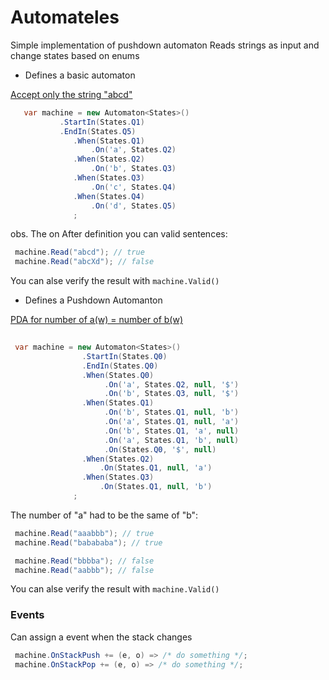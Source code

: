 # Automateles
Simple implementation of pushdown automaton
Reads strings as input and change states based on enums

* Defines a basic automaton

[Accept only the string "abcd"](http://automatonsimulator.com/#%7B%22type%22%3A%22DFA%22%2C%22dfa%22%3A%7B%22transitions%22%3A%7B%22start%22%3A%7B%22a%22%3A%22s0%22%7D%2C%22s0%22%3A%7B%22b%22%3A%22s1%22%7D%2C%22s1%22%3A%7B%22c%22%3A%22s2%22%7D%2C%22s2%22%3A%7B%22d%22%3A%22s3%22%7D%7D%2C%22startState%22%3A%22start%22%2C%22acceptStates%22%3A%5B%22s3%22%5D%7D%2C%22states%22%3A%7B%22start%22%3A%7B%7D%2C%22s0%22%3A%7B%22top%22%3A252%2C%22left%22%3A176%7D%2C%22s1%22%3A%7B%22top%22%3A251%2C%22left%22%3A367%7D%2C%22s2%22%3A%7B%22top%22%3A253%2C%22left%22%3A574%7D%2C%22s3%22%3A%7B%22isAccept%22%3Atrue%2C%22top%22%3A256%2C%22left%22%3A738%7D%7D%2C%22transitions%22%3A%5B%7B%22stateA%22%3A%22start%22%2C%22label%22%3A%22a%22%2C%22stateB%22%3A%22s0%22%7D%2C%7B%22stateA%22%3A%22s0%22%2C%22label%22%3A%22b%22%2C%22stateB%22%3A%22s1%22%7D%2C%7B%22stateA%22%3A%22s1%22%2C%22label%22%3A%22c%22%2C%22stateB%22%3A%22s2%22%7D%2C%7B%22stateA%22%3A%22s2%22%2C%22label%22%3A%22d%22%2C%22stateB%22%3A%22s3%22%7D%5D%2C%22bulkTests%22%3A%7B%22accept%22%3A%22%22%2C%22reject%22%3A%22%22%7D%7D)

```cs
   var machine = new Automaton<States>()
           .StartIn(States.Q1)
           .EndIn(States.Q5)
              .When(States.Q1)
                  .On('a', States.Q2)
              .When(States.Q2)
                  .On('b', States.Q3)
              .When(States.Q3)
                  .On('c', States.Q4)
              .When(States.Q4)
                  .On('d', States.Q5)
              ;

```
obs. The on
After definition you can valid sentences:

```cs
 machine.Read("abcd"); // true
 machine.Read("abcXd"); // false
```
You can alse verify the result with `machine.Valid()`


* Defines a Pushdown Automanton


[PDA for number of a(w) = number of b(w)](http://automatonsimulator.com/#%7B%22type%22%3A%22PDA%22%2C%22pda%22%3A%7B%22transitions%22%3A%7B%22start%22%3A%7B%22%22%3A%7B%22%22%3A%5B%7B%22state%22%3A%22s0%22%2C%22stackPushChar%22%3A%22%22%7D%5D%7D%7D%2C%22s0%22%3A%7B%22a%22%3A%7B%22%22%3A%5B%7B%22state%22%3A%22s2%22%2C%22stackPushChar%22%3A%22%24%22%7D%5D%7D%2C%22b%22%3A%7B%22%22%3A%5B%7B%22state%22%3A%22s3%22%2C%22stackPushChar%22%3A%22%24%22%7D%5D%7D%7D%2C%22s2%22%3A%7B%22%22%3A%7B%22%22%3A%5B%7B%22state%22%3A%22s1%22%2C%22stackPushChar%22%3A%22a%22%7D%5D%7D%7D%2C%22s3%22%3A%7B%22%22%3A%7B%22%22%3A%5B%7B%22state%22%3A%22s1%22%2C%22stackPushChar%22%3A%22b%22%7D%5D%7D%7D%2C%22s1%22%3A%7B%22%22%3A%7B%22%24%22%3A%5B%7B%22state%22%3A%22s0%22%2C%22stackPushChar%22%3A%22%22%7D%5D%7D%2C%22b%22%3A%7B%22%22%3A%5B%7B%22state%22%3A%22s1%22%2C%22stackPushChar%22%3A%22b%22%7D%5D%2C%22a%22%3A%5B%7B%22state%22%3A%22s1%22%2C%22stackPushChar%22%3A%22%22%7D%5D%7D%2C%22a%22%3A%7B%22%22%3A%5B%7B%22state%22%3A%22s1%22%2C%22stackPushChar%22%3A%22a%22%7D%5D%2C%22b%22%3A%5B%7B%22state%22%3A%22s1%22%2C%22stackPushChar%22%3A%22%22%7D%5D%7D%7D%7D%2C%22startState%22%3A%22start%22%2C%22acceptStates%22%3A%5B%22s0%22%5D%7D%2C%22states%22%3A%7B%22start%22%3A%7B%7D%2C%22s0%22%3A%7B%22isAccept%22%3Atrue%2C%22top%22%3A251%2C%22left%22%3A225%7D%2C%22s2%22%3A%7B%22top%22%3A150%2C%22left%22%3A419%7D%2C%22s3%22%3A%7B%22top%22%3A428%2C%22left%22%3A400%7D%2C%22s1%22%3A%7B%22top%22%3A281%2C%22left%22%3A595%7D%7D%2C%22transitions%22%3A%5B%7B%22stateA%22%3A%22start%22%2C%22label%22%3A%22%CF%B5%2C%CF%B5%2C%CF%B5%22%2C%22stateB%22%3A%22s0%22%7D%2C%7B%22stateA%22%3A%22s0%22%2C%22label%22%3A%22a%2C%CF%B5%2C%24%22%2C%22stateB%22%3A%22s2%22%7D%2C%7B%22stateA%22%3A%22s0%22%2C%22label%22%3A%22b%2C%CF%B5%2C%24%22%2C%22stateB%22%3A%22s3%22%7D%2C%7B%22stateA%22%3A%22s2%22%2C%22label%22%3A%22%CF%B5%2C%CF%B5%2Ca%22%2C%22stateB%22%3A%22s1%22%7D%2C%7B%22stateA%22%3A%22s3%22%2C%22label%22%3A%22%CF%B5%2C%CF%B5%2Cb%22%2C%22stateB%22%3A%22s1%22%7D%2C%7B%22stateA%22%3A%22s1%22%2C%22label%22%3A%22%CF%B5%2C%24%2C%CF%B5%22%2C%22stateB%22%3A%22s0%22%7D%2C%7B%22stateA%22%3A%22s1%22%2C%22label%22%3A%22b%2C%CF%B5%2Cb%22%2C%22stateB%22%3A%22s1%22%7D%2C%7B%22stateA%22%3A%22s1%22%2C%22label%22%3A%22b%2Ca%2C%CF%B5%22%2C%22stateB%22%3A%22s1%22%7D%2C%7B%22stateA%22%3A%22s1%22%2C%22label%22%3A%22a%2C%CF%B5%2Ca%22%2C%22stateB%22%3A%22s1%22%7D%2C%7B%22stateA%22%3A%22s1%22%2C%22label%22%3A%22a%2Cb%2C%CF%B5%22%2C%22stateB%22%3A%22s1%22%7D%5D%2C%22bulkTests%22%3A%7B%22accept%22%3A%22%22%2C%22reject%22%3A%22%22%7D%7D)

```cs
 
 var machine = new Automaton<States>()
                .StartIn(States.Q0)
                .EndIn(States.Q0)
                .When(States.Q0)
                     .On('a', States.Q2, null, '$')
                     .On('b', States.Q3, null, '$')
                .When(States.Q1)
                     .On('b', States.Q1, null, 'b')
                     .On('a', States.Q1, null, 'a')
                     .On('b', States.Q1, 'a', null)
                     .On('a', States.Q1, 'b', null)
                     .On(States.Q0, '$', null)
                .When(States.Q2)
                    .On(States.Q1, null, 'a')
                .When(States.Q3)
                    .On(States.Q1, null, 'b')
              ;
```

The number of "a" had to be the same of "b":

```cs
 machine.Read("aaabbb"); // true
 machine.Read("babababa"); // true

 machine.Read("bbbba"); // false
 machine.Read("aabbb"); // false
```

You can alse verify the result with `machine.Valid()`

### Events
Can assign a event when the stack changes

```cs
 machine.OnStackPush += (e, o) => /* do something */;
 machine.OnStackPop += (e, o) => /* do something */;
```
